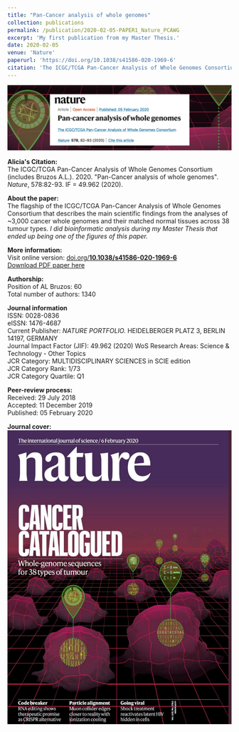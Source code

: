 ```yaml
---
title: "Pan-Cancer analysis of whole genomes"
collection: publications
permalink: /publication/2020-02-05-PAPER1_Nature_PCAWG
excerpt: 'My first publication from my Master Thesis.'
date: 2020-02-05
venue: 'Nature'
paperurl: 'https://doi.org/10.1038/s41586-020-1969-6'
citation: 'The ICGC/TCGA Pan-Cancer Analysis of Whole Genomes Consortium. (2020). &quot;Pan-Cancer analysis of whole genomes.&quot; <i>Nature</i>. 578:82-93.'
---
```


<img src='/files/papers/2020-02-05-PAPER1_Nature_PCAWG-screenshot.png' />  

**Alicia's Citation:**  
The ICGC/TCGA Pan-Cancer Analysis of Whole Genomes Consortium (includes Bruzos A.L.). 2020. "Pan-Cancer analysis of whole genomes". <i>Nature</i>, 578:82-93. IF = 49.962 (2020).  

**About the paper:**  
The flagship of the ICGC/TCGA Pan-Cancer Analysis of Whole Genomes Consortium that describes the main scientific findings from the analyses of ~3,000 cancer whole genomes and their matched normal tissues across 38 tumour types. *I did bioinformatic analysis during my Master Thesis that ended up being one of the figures of this paper.*  

**More information:**  
Visit online version: [doi.org/**10.1038/s41586-020-1969-6**](https://doi.org/10.1038/s41586-020-1969-6)  
[Download PDF paper here](https://ALBruzos.github.io/files/papers/2020-02-05-PAPER_Nature_PCAWG.pdf)  

**Authorship:**  
Position of AL Bruzos: 60  
Total number of authors: 1340 

**Journal information**  
ISSN: 0028-0836  
eISSN: 1476-4687  
Current Publisher: *NATURE PORTFOLIO.* HEIDELBERGER PLATZ 3, BERLIN 14197, GERMANY  
Journal Impact Factor (JIF): 49.962 (2020) 
WoS Research Areas: Science & Technology - Other Topics  
JCR Category: MULTIDISCIPLINARY SCIENCES in SCIE edition  
JCR Category Rank: 1/73  
JCR Category Quartile: Q1  

**Peer-review process:**  
Received: 29 July 2018  
Accepted: 11 December 2019  
Published: 05 February 2020  

**Journal cover:**  
<img src='/files/papers/2020-02-05-PAPER_NatureCover_PCAWG.jpg' width="526" height="659" />  

